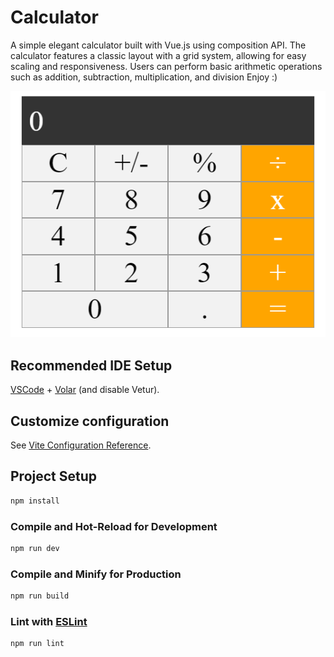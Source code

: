 # Calculator

A simple elegant calculator built with Vue.js using composition API. The calculator features a classic layout with a grid system, allowing for easy scaling and responsiveness. Users can perform basic arithmetic operations such as addition, subtraction, multiplication, and division Enjoy :)


![alt text](./screenshots/Screenshot%202024-09-02%20205231.png)

## Recommended IDE Setup

[VSCode](https://code.visualstudio.com/) + [Volar](https://marketplace.visualstudio.com/items?itemName=Vue.volar) (and disable Vetur).

## Customize configuration

See [Vite Configuration Reference](https://vitejs.dev/config/).

## Project Setup

```sh
npm install
```

### Compile and Hot-Reload for Development

```sh
npm run dev
```

### Compile and Minify for Production

```sh
npm run build
```

### Lint with [ESLint](https://eslint.org/)

```sh
npm run lint
```

